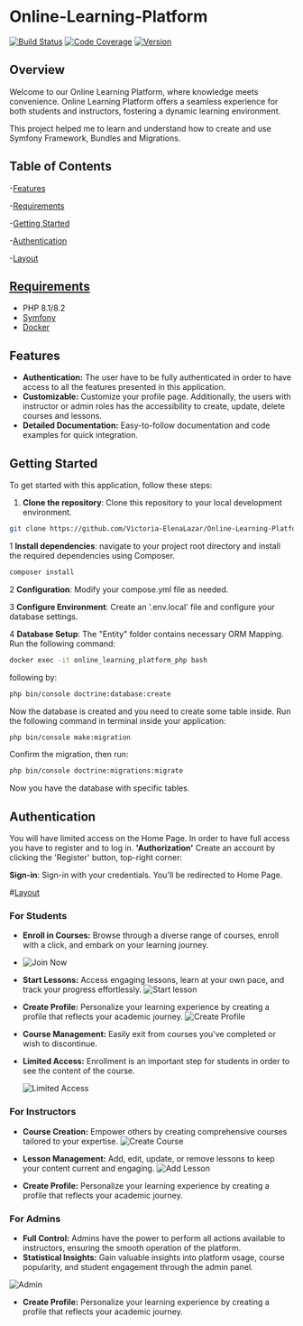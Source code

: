 # Online-Learning-Platform

[![Build Status](https://img.shields.io/badge/Build-Passing-brightgreen)](URL)
[![Code Coverage](https://img.shields.io/badge/Coverage-100%25-yellowgreen)](URL)
[![Version](https://img.shields.io/badge/Version-1.0-blue)](URL)

## Overview

Welcome to our Online Learning Platform, where knowledge meets convenience. Online Learning Platform offers a seamless experience for both students and instructors, fostering a dynamic learning environment.


This project helped me to learn and understand how to create and use Symfony Framework, Bundles and Migrations.


## Table of Contents

-[Features](#features)

-[Requirements](#requirements)

-[Getting Started](#getting-started)

-[Authentication](#authentication)

-[Layout](#layout)



## [Requirements](#requirements)

- PHP 8.1/8.2
- [Symfony](https://symfony.com/)
- [Docker](https://www.docker.com/products/docker-desktop/)

## Features
- **Authentication:** The user have to be fully authenticated in order to have access to all the features presented in this application.
- **Customizable:** Customize your profile page. Additionally, the users with instructor or admin roles has the accessibility to create, update, delete courses and lessons.
- **Detailed Documentation:** Easy-to-follow documentation and code examples for quick integration.


## Getting Started

To get started with this application, follow these steps:

1. **Clone the repository**: Clone this repository to your local development environment.
```bash
git clone https://github.com/Victoria-ElenaLazar/Online-Learning-Platform.git
```
1 **Install dependencies**: navigate to your project root directory and install
the required dependencies using Composer.
```bash
composer install
```
2 **Configuration**: Modify your compose.yml file as needed.

3 **Configure Environment**: Create an '.env.local' file and configure your database settings.

4 **Database Setup**: The "Entity" folder contains necessary ORM Mapping. Run the following command:

```bash
docker exec -it online_learning_platform_php bash
```
following by:

```bash
php bin/console doctrine:database:create
```
Now the database is created and you need to create some table inside. Run the following command in terminal inside your application:
```bash
php bin/console make:migration
```
Confirm the migration, then run:
```bash
php bin/console doctrine:migrations:migrate
```
Now you have the database with specific tables.


## Authentication

You will have limited access on the Home Page. In order to have full access you have to register and to log in.
**'Authorization'** Create an account by clicking the 'Register' button, top-right corner:

 **Sign-in**: Sign-in with your credentials. You'll be redirected to Home Page.

#[Layout](#layout)


### For Students

- **Enroll in Courses:** Browse through a diverse range of courses, enroll with a click, and embark on your learning journey.
- 
  ![Join Now](public/uploads/examples/joinnow.PNG=300x200)

- **Start Lessons:** Access engaging lessons, learn at your own pace, and track your progress effortlessly.
  ![Start lesson](public/uploads/examples/startLessons.PNG=300x200)

- **Create Profile:** Personalize your learning experience by creating a profile that reflects your academic journey.
  ![Create Profile](public/uploads/examples/createProfile.PNG=300x200)

- **Course Management:** Easily exit from courses you've completed or wish to discontinue.

- **Limited Access:** Enrollment is an important step for students in order to see the content of the course.

  ![Limited Access](public/uploads/examples/limitedaccess.PNG=300x200)



### For Instructors

- **Course Creation:** Empower others by creating comprehensive courses tailored to your expertise.
  ![Create Course](public/uploads/examples/createCourse.PNG=30x20)


- **Lesson Management:** Add, edit, update, or remove lessons to keep your content current and engaging.
  ![Add Lesson](public/uploads/examples/addLesson.PNG=30x20)

- **Create Profile:** Personalize your learning experience by creating a profile that reflects your academic journey.


### For Admins

- **Full Control:** Admins have the power to perform all actions available to instructors, ensuring the smooth operation of the platform.
- **Statistical Insights:** Gain valuable insights into platform usage, course popularity, and student engagement through the admin panel.


![Admin](public/uploads/examples/admin.PNG=30x20)

- **Create Profile:** Personalize your learning experience by creating a profile that reflects your academic journey.














